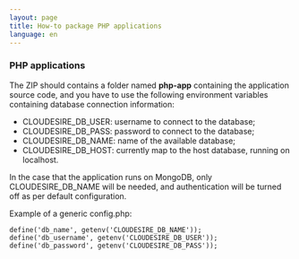 ```yaml
---
layout: page
title: How-to package PHP applications
language: en
---
```


### PHP applications

The ZIP should contains a folder named **php-app** containing the application source code, and you have to use the following environment variables containing database connection information:

* CLOUDESIRE_DB_USER: username to connect to the database;
* CLOUDESIRE_DB_PASS: password to connect to the database;
* CLOUDESIRE_DB_NAME: name of the available database;
* CLOUDESIRE_DB_HOST: currently map to the host database, running on localhost.

In the case that the application runs on MongoDB, only CLOUDESIRE_DB_NAME will be needed, and authentication will be turned off as per default configuration.

Example of a generic config.php:

```
define('db_name', getenv('CLOUDESIRE_DB_NAME'));
define('db_username', getenv('CLOUDESIRE_DB_USER'));
define('db_password', getenv('CLOUDESIRE_DB_PASS'));
```

